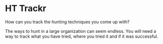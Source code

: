 # HT Trackr
How can you track the hunting techniques you come up with?

The ways to hunt in a large organization can seem endless. You will need a way to track what you have tried, where you tried it and if it was successful.

